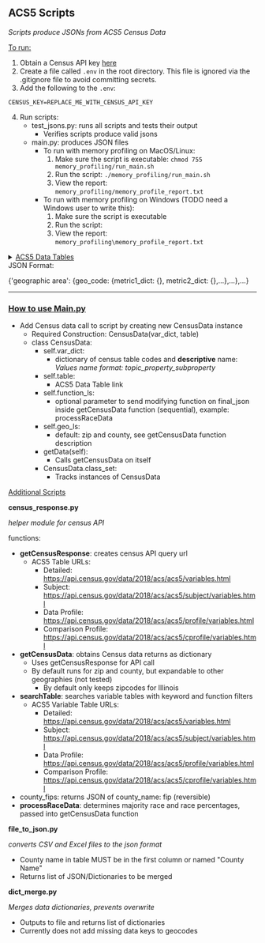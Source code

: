<h2>ACS5 Scripts</h2>

*Scripts produce JSONs from ACS5 Census Data*

<u>To run:</u>

1. Obtain a Census API key [here](https://api.census.gov/data/key_signup.html)
2. Create a file called `.env` in the root directory. This file is ignored via the .gitignore file to avoid committing
   secrets.
3. Add the following to the `.env`:

```
CENSUS_KEY=REPLACE_ME_WITH_CENSUS_API_KEY
```

4. Run scripts:
    - test_jsons.py: runs all scripts and tests their output
        - Verifies scripts produce valid jsons
    - main.py: produces JSON files
        - To run with memory profiling on MacOS/Linux:
            1. Make sure the script is executable: `chmod 755 memory_profiling/run_main.sh`
            2. Run the script: `./memory_profiling/run_main.sh`
            3. View the report: `memory_profiling/memory_profile_report.txt`
        - To run with memory profiling on Windows (TODO need a Windows user to write this):
            1. Make sure the script is executable
            2. Run the script:
            3. View the report: `memory_profiling\memory_profile_report.txt`
<details>
<summary><u>ACS5 Data Tables</u></summary>

 - Detailed: https://api.census.gov/data/2018/acs/acs5?
   - "Most detailed cross-tabulations"
 - Subject: https://api.census.gov/data/2018/acs/acs5/subject?
   - "Overview of estimates available in a particular topic"
 - Data Profile: https://api.census.gov/data/2018/acs/acs5/profile?
   - "Broad social, economic, housing, and demographic information"
 - Comparison Profile: https://api.census.gov/data/2018/acs/acs5/cprofile?
   - "Similar to data profiles but include comparisons with past-year data"
</details>
JSON Format:

{'geographic area': {geo_code: {metric1_dict: {}, metric2_dict: {},...},...},...}

<hr>
<h3><u>How to use Main.py</u></h3>

- Add Census data call to script by creating new CensusData instance
    - Required Construction: CensusData(var_dict, table)
    - class CensusData:
        - self.var_dict:
            - dictionary of census table codes and **descriptive** name: *Values name format:
              topic_property_subproperty*
        - self.table:
            - ACS5 Data Table link
        - self.function_ls:
            - optional parameter to send modifying function on final_json inside getCensusData function (sequential),
              example: processRaceData
        - self.geo_ls:
            - default: zip and county, see getCensusData function description
        - getData(self):
            - Calls getCensusData on itself
        - CensusData.class_set:
            - Tracks instances of CensusData

<u>Additional Scripts</u>

**census_response.py**

*helper module for census API*

functions:

- **getCensusResponse**: creates census API query url
    - ACS5 Table URLs:
        - Detailed: https://api.census.gov/data/2018/acs/acs5/variables.html
        - Subject: https://api.census.gov/data/2018/acs/acs5/subject/variables.html
        - Data Profile: https://api.census.gov/data/2018/acs/acs5/profile/variables.html
        - Comparison Profile: https://api.census.gov/data/2018/acs/acs5/cprofile/variables.html
- **getCensusData**: obtains Census data returns as dictionary
    - Uses getCensusResponse for API call
    - By default runs for zip and county, but expandable to other geographies (not tested)
        - By default only keeps zipcodes for Illinois
- **searchTable**: searches variable tables with keyword and function filters
    - ACS5 Variable Table URLs:
        - Detailed: https://api.census.gov/data/2018/acs/acs5/variables.html
        - Subject: https://api.census.gov/data/2018/acs/acs5/subject/variables.html
        - Data Profile: https://api.census.gov/data/2018/acs/acs5/profile/variables.html
        - Comparison Profile: https://api.census.gov/data/2018/acs/acs5/cprofile/variables.html
- county_fips: returns JSON of county_name: fip (reversible)
- **processRaceData**: determines majority race and race percentages, passed into getCensusData function

**file_to_json.py**

*converts CSV and Excel files to the json format*

- County name in table MUST be in the first column or named "County Name"
- Returns list of JSON/Dictionaries to be merged

**dict_merge.py**

*Merges data dictionaries, prevents overwrite*

- Outputs to file and returns list of dictionaries
- Currently does not add missing data keys to geocodes
